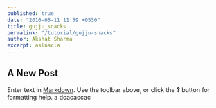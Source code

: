 ```yaml
---
published: true
date: "2016-05-11 11:59 +0530"
title: gujju_snacks
permalink: "/tutorial/gujju-snacks"
author: Akshat Sharma
excerpt: aslnacla
---
```

## A New Post

Enter text in [Markdown](http://daringfireball.net/projects/markdown/). Use the toolbar above, or click the **?** button for formatting help.
a
dcacaccac
